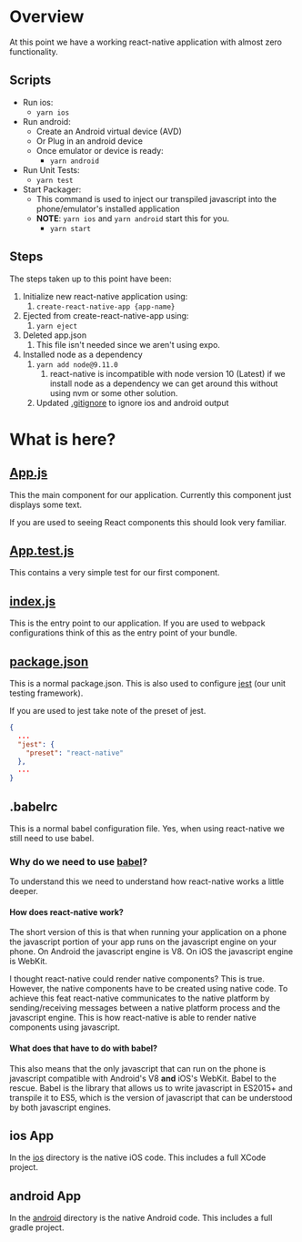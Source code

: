 # Overview

At this point we have a working react-native application with almost zero functionality.

## Scripts

* Run ios:
  * `yarn ios`
* Run android:
  * Create an Android virtual device (AVD)
  * Or Plug in an android device
  * Once emulator or device is ready:
    * `yarn android`
* Run Unit Tests:
   * `yarn test`
* Start Packager:
  * This command is used to inject our transpiled javascript into the phone/emulator's installed application
  * **NOTE**: `yarn ios` and `yarn android` start this for you.
    * `yarn start`

## Steps
The steps taken up to this point have been:

1. Initialize new react-native application using:
    1. `create-react-native-app {app-name}`
1. Ejected from create-react-native-app using:
    1. `yarn eject`
1. Deleted app.json
    1. This file isn't needed since we aren't using expo.
1. Installed node as a dependency
    1. `yarn add node@9.11.0`
        1. react-native is incompatible with node version 10 (Latest) if we install node as a dependency we can get around this without using nvm or some other solution.
    1. Updated [.gitignore](./.gitignore) to ignore ios and android output
    
# What is here?

## [App.js](./App.js)

This the main component for our application. Currently this component just displays some text. 

If you are used to seeing React components this should look very familiar.

## [App.test.js](./App.test.js)

This contains a very simple test for our first component.

## [index.js](./index.js)

This is the entry point to our application. If you are used to webpack configurations think of this as the entry point of your bundle.

## [package.json](./package.json)

This is a normal package.json. This is also used to configure [jest](https://facebook.github.io/jest/) (our unit testing framework). 

If you are used to jest take note of the preset of jest.

```json
{
  ...
  "jest": {
    "preset": "react-native"
  },
  ...
}
```

## .babelrc

This is a normal babel configuration file. Yes, when using react-native we still need to use babel.

### Why do we need to use [babel](https://babeljs.io/)?

To understand this we need to understand how react-native works a little deeper. 

#### How does react-native work?

The short version of this is that when running your application on a phone the javascript portion of your app runs on the
javascript engine on your phone. On Android the javascript engine is V8. On iOS the javascript engine is WebKit. 

I thought react-native could render native components? This is true. However, the native components have to be created using
native code. To achieve this feat react-native communicates to the native platform by sending/receiving messages between a native platform
process and the javascript engine. This is how react-native is able to render native components using javascript.

#### What does that have to do with babel?

This also means that the only javascript that can run on the phone is javascript compatible with Android's V8 **and** iOS's WebKit. 
Babel to the rescue. Babel is the library that allows us to write javascript in ES2015+ and transpile it to ES5, which is the version 
of javascript that can be understood by both javascript engines. 

## ios App

In the [ios](./ios) directory is the native iOS code. This includes a full XCode project.

## android App

In the [android](./android) directory is the native Android code. This includes a full 
gradle project.
